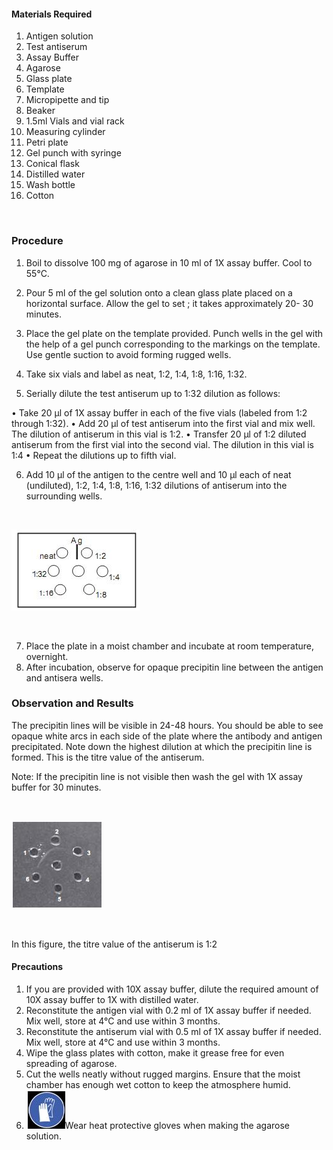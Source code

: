 #### Materials Required
 
1. Antigen solution
2. Test antiserum
3. Assay Buffer
4. Agarose
5. Glass plate
6. Template
7. Micropipette and tip
8. Beaker
9. 1.5ml Vials and vial rack
10. Measuring cylinder
11. Petri plate
12. Gel punch with syringe
13. Conical flask
14. Distilled water
15. Wash bottle
16. Cotton

&nbsp;



### Procedure



1. Boil to dissolve 100 mg of agarose in 10 ml of 1X assay buffer. Cool to 55°C.
 

2. Pour 5 ml of the gel solution onto a clean glass plate placed on a horizontal surface. Allow the gel to set ; it takes approximately 20- 30    minutes.
 

3. Place the gel plate on the template provided. Punch wells in the gel with the help of a gel punch corresponding to the markings on the template. Use gentle suction to avoid forming rugged wells.
 

4. Take six vials and label as neat, 1:2, 1:4, 1:8, 1:16, 1:32.
 

5. Serially dilute the test antiserum up to 1:32 dilution as follows:
                      
• Take 20 µl of 1X assay buffer in each of the five vials (labeled from 1:2 through 1:32).
• Add 20 µl of test antiserum into the first vial and mix well. The dilution of antiserum in this vial is 1:2.
• Transfer 20 µl of 1:2 diluted antiserum from the first vial into the second vial. The dilution in this vial is 1:4
• Repeat the dilutions up to fifth vial.

 

6. Add 10 µl of the antigen to the centre well and 10 µl each of  neat (undiluted), 1:2, 1:4, 1:8, 1:16, 1:32 dilutions of antiserum into the surrounding wells.

&nbsp;

<img src="images/3.jpg" title="" />

&nbsp;



7. Place the plate in a moist chamber and incubate at room temperature, overnight.
8. After incubation, observe for opaque precipitin line between the antigen and antisera wells.

 

### Observation and Results
 


The precipitin lines will be visible in 24-48 hours. You should be able to see opaque white arcs in each side of the plate where the antibody and antigen precipitated. Note down the highest dilution at which the precipitin line is formed. This is the titre value of the antiserum.

Note: If the precipitin line is not visible then wash the gel with 1X assay buffer for 30  minutes.

&nbsp;

<img src="images/4.jpg" title="" />

&nbsp;

In this figure, the titre value of the antiserum is 1:2

 

#### Precautions



1.    If you are provided with 10X assay buffer, dilute the required amount of 10X assay buffer to 1X with distilled water.
2.    Reconstitute the antigen vial with 0.2 ml of 1X assay buffer if needed. Mix well, store at 4°C and use within 3 months.
3.    Reconstitute the antiserum vial with 0.5 ml of 1X assay buffer if needed. Mix well, store at 4°C and use within 3 months.
4.    Wipe the glass plates with cotton, make it grease free for even spreading of agarose.
5.    Cut the wells neatly without rugged margins. Ensure that the moist chamber has enough wet cotton to keep the atmosphere humid.
6.    <img src="images/5.jpg" title="" />Wear heat protective gloves when making the agarose solution.
